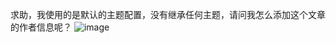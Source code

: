 求助，我使用的是默认的主题配置，没有继承任何主题，请问我怎么添加这个文章的作者信息呢？
![image](https://user-images.githubusercontent.com/75509582/136762368-74f04dbc-e7ae-461d-86ae-e8621d52c241.png)
